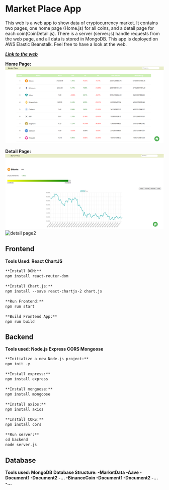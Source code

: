 # Market Place App

This web is a web app to show data of cryptocurrency market. It contains two pages, one home page (Home.js) for all coins, and a detail page for each coin(CoinDetail.js). There is a server (server.js) handle requests from the web page, and all data is stored in MongoDB. This app is deployed on AWS Elastic Beanstalk. Feel free to have a look at the web.

***[Link to the web](http://market-backend-env.eba-k6mijpth.ap-southeast-2.elasticbeanstalk.com/)***



**Home Page:**
![home page](/resource/HomePage.png)

**Detail Page:**
![detail page1](/resource/DetailPage1.png)
![detail page2](/resource/DetailPage2.png)

## Frontend
**Tools Used: React ChartJS**

```
**Install DOM:**
npm install react-router-dom

**Install Chart.js:**
npm install --save react-chartjs-2 chart.js

**Run Frontend:**
npm run start

**Build Frontend App:**
npm run build
```


## Backend
**Tools used: Node.js Express CORS Mongoose**
```
**Initialize a new Node.js project:**
npm init -y

**Install express:**
npm install express

**Install mongoose:**
npm install mongoose

**Install axios:**
npm install axios

**Install CORS:**
npm install cors

**Run server:**
cd backend
node server.js
```



## Database
**Tools used: MongoDB**
**Database Structure:
-MarketData
  -Aave
    -Document1
    -Document2
    -...
  -BinanceCoin
    -Document1
    -Document2
    -...
  -...**
